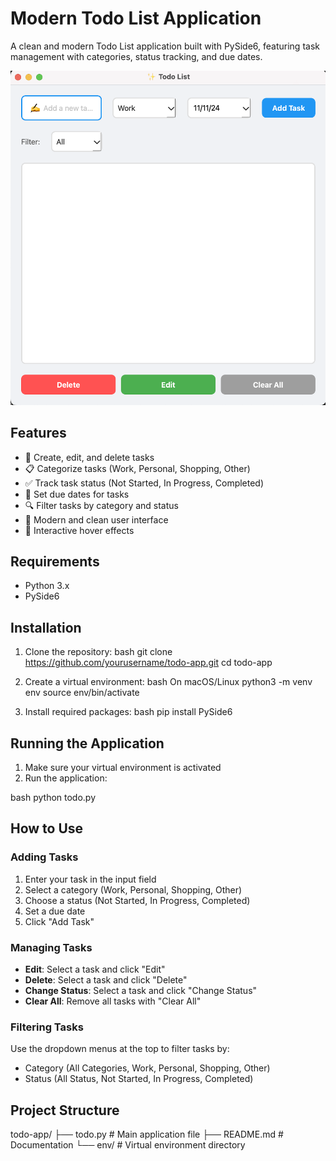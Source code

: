 # Modern Todo List Application

A clean and modern Todo List application built with PySide6, featuring task management with categories, status tracking, and due dates.

![Todo List App Screenshot](screenshot.png)

## Features

- 📝 Create, edit, and delete tasks
- 📋 Categorize tasks (Work, Personal, Shopping, Other)
- ✅ Track task status (Not Started, In Progress, Completed)
- 📅 Set due dates for tasks
- 🔍 Filter tasks by category and status
- 🎨 Modern and clean user interface
- 💫 Interactive hover effects

## Requirements

- Python 3.x
- PySide6

## Installation

1. Clone the repository:
   bash
   git clone https://github.com/yourusername/todo-app.git
   cd todo-app

2. Create a virtual environment:
   bash
   On macOS/Linux
   python3 -m venv env
   source env/bin/activate

3. Install required packages:
   bash
   pip install PySide6

## Running the Application

1. Make sure your virtual environment is activated
2. Run the application:

bash
python todo.py

## How to Use

### Adding Tasks

1. Enter your task in the input field
2. Select a category (Work, Personal, Shopping, Other)
3. Choose a status (Not Started, In Progress, Completed)
4. Set a due date
5. Click "Add Task"

### Managing Tasks

- **Edit**: Select a task and click "Edit"
- **Delete**: Select a task and click "Delete"
- **Change Status**: Select a task and click "Change Status"
- **Clear All**: Remove all tasks with "Clear All"

### Filtering Tasks

Use the dropdown menus at the top to filter tasks by:

- Category (All Categories, Work, Personal, Shopping, Other)
- Status (All Status, Not Started, In Progress, Completed)

## Project Structure

todo-app/
├── todo.py # Main application file
├── README.md # Documentation
└── env/ # Virtual environment directory
